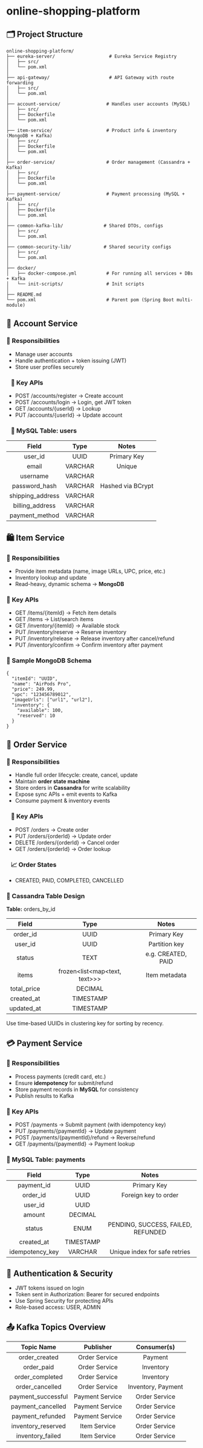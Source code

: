 # online-shopping-platform

## 🗂️ Project Structure
```
online-shopping-platform/
├── eureka-server/                    # Eureka Service Registry
│   ├── src/
│   └── pom.xml
│
├── api-gateway/                      # API Gateway with route forwarding
│   ├── src/
│   └── pom.xml
│
├── account-service/                 # Handles user accounts (MySQL)
│   ├── src/
│   ├── Dockerfile
│   └── pom.xml
│
├── item-service/                    # Product info & inventory (MongoDB + Kafka)
│   ├── src/
│   ├── Dockerfile
│   └── pom.xml
│
├── order-service/                   # Order management (Cassandra + Kafka)
│   ├── src/
│   ├── Dockerfile
│   └── pom.xml
│
├── payment-service/                 # Payment processing (MySQL + Kafka)
│   ├── src/
│   ├── Dockerfile
│   └── pom.xml
│
├── common-kafka-lib/               # Shared DTOs, configs
│   ├── src/
│   └── pom.xml
│
├── common-security-lib/            # Shared security configs
│   ├── src/
│   └── pom.xml
│
├── docker/
│   ├── docker-compose.yml           # For running all services + DBs + Kafka
│   └── init-scripts/                # Init scripts
│
├── README.md
└── pom.xml                          # Parent pom (Spring Boot multi-module)
```

## 👤 Account Service
### 📌 Responsibilities
* Manage user accounts
* Handle authentication + token issuing (JWT)
* Store user profiles securely

### ⠀📘 Key APIs
* POST /accounts/register → Create account
* POST /accounts/login → Login, get JWT token
* GET /accounts/{userId} → Lookup
* PUT /accounts/{userId} → Update account

### ⠀🧾 MySQL Table: users

| **Field**        | **Type** | **Notes**         |
|:----------------:|:--------:|:-----------------:|
| user_id          | UUID     | Primary Key       |
| email            | VARCHAR  | Unique            |
| username         | VARCHAR  |                   |
| password_hash    | VARCHAR  | Hashed via BCrypt |
| shipping_address | VARCHAR  |                   |
| billing_address  | VARCHAR  |                   |
| payment_method   | VARCHAR  |                   |

## 🛍️ Item Service
### 📌 **Responsibilities**
* Provide item metadata (name, image URLs, UPC, price, etc.)
* Inventory lookup and update
* Read-heavy, dynamic schema → **MongoDB**

### 📘 **Key APIs**
* GET /items/{itemId} → Fetch item details
* GET /items → List/search items
* GET /inventory/{itemId} → Available stock
* PUT /inventory/reserve → Reserve inventory
* PUT /inventory/release → Release inventory after cancel/refund
* PUT /inventory/confirm → Confirm inventory after payment
### 🧾 Sample MongoDB Schema
```
{
  "itemId": "UUID",
  "name": "AirPods Pro",
  "price": 249.99,
  "upc": "123456789012",
  "imageUrls": ["url1", "url2"],
  "inventory": {
    "available": 100,
    "reserved": 10
  }
}
```


## 🧾 Order Service
### 📌 Responsibilities
* Handle full order lifecycle: create, cancel, update
* Maintain **order state machine**
* Store orders in **Cassandra** for write scalability
* Expose sync APIs + emit events to Kafka
* Consume payment & inventory events

### ⠀📘 Key APIs
* POST /orders → Create order
* PUT /orders/{orderId} → Update order
* DELETE /orders/{orderId} → Cancel order
* GET /orders/{orderId} → Order lookup

### ⠀📈 Order States
* CREATED, PAID, COMPLETED, CANCELLED

### 🧾 Cassandra Table Design
**Table:** orders_by_id

| **Field**   | **Type**                      | **Notes**          |
|:-----------:|:-----------------------------:|:------------------:|
| order_id    | UUID                          | Primary Key        |
| user_id     | UUID                          | Partition key      |
| status      | TEXT                          | e.g. CREATED, PAID |
| items       | frozen<list<map<text, text>>> | Item metadata      |
| total_price | DECIMAL                       |                    |
| created_at  | TIMESTAMP                     |                    |
| updated_at  | TIMESTAMP                     |                    |

Use time-based UUIDs in clustering key for sorting by recency.

## 💳 Payment Service
### 📌 Responsibilities
* Process payments (credit card, etc.)
* Ensure **idempotency** for submit/refund
* Store payment records in **MySQL** for consistency
* Publish results to Kafka

### 📘 Key APIs
* POST /payments → Submit payment (with idempotency key)
* PUT /payments/{paymentId} → Update payment
* POST /payments/{paymentId}/refund → Reverse/refund
* GET /payments/{paymentId} → Payment lookup

### 🧾 MySQL Table: payments

|    **Field**    | **Type**  |             **Notes**              |
|:---------------:|:---------:|:----------------------------------:|
|   payment_id    |   UUID    |            Primary Key             |
|    order_id     |   UUID    |        Foreign key to order        |
|     user_id     |   UUID    |                                    |
|     amount      |  DECIMAL  |                                    |
|     status      |   ENUM    | PENDING, SUCCESS, FAILED, REFUNDED |
|   created_at    | TIMESTAMP |                                    |
| idempotency_key |  VARCHAR  |   Unique index for safe retries    |

## 🔐 Authentication & Security
* JWT tokens issued on login
* Token sent in Authorization: Bearer <token> for secured endpoints
* Use Spring Security for protecting APIs
* Role-based access: USER, ADMIN

## 📤 Kafka Topics Overview
| **Topic Name**     | **Publisher**   | **Consumer(s)**    |
|:------------------:|:---------------:|:------------------:|
| order_created      | Order Service   | Payment            |
| order_paid         | Order Service   | Inventory          |
| order_completed    | Order Service   | Inventory          |
| order_cancelled    | Order Service   | Inventory, Payment |
| payment_successful | Payment Service | Order Service      |
| payment_cancelled  | Payment Service | Order Service      |
| payment_refunded   | Payment Service | Order Service      |
| inventory_reserved | Item Service    | Order Service      |
| inventory_failed   | Item Service    | Order Service      |

⠀
